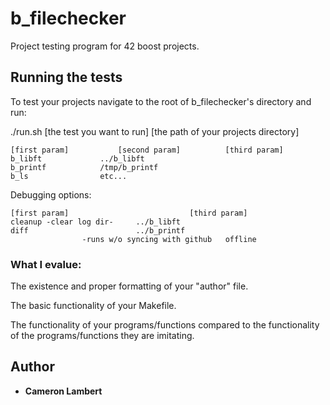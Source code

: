 # b_filechecker

Project testing program for 42 boost projects.

## Running the tests

To test your projects navigate to the root of b_filechecker's directory and run:

./run.sh [the test you want to run] [the path of your projects directory]

	[first param]			[second param]			[third param]
	b_libft				../b_libft
	b_printf			/tmp/b_printf
	b_ls				etc...

Debugging options:

	[first param]							[third param]
	cleanup	-clear log dir-		../b_libft
	diff						../b_printf
					-runs w/o syncing with github	offline


### What I evalue:

The existence and proper formatting of your "author" file.

The basic functionality of your Makefile.

The functionality of your programs/functions compared to the functionality of the programs/functions they are imitating.

## Author

* **Cameron Lambert**


